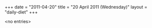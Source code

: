 +++
date = "2011-04-20"
title = "20 April 2011 (Wednesday)"
layout = "daily-diet"
+++


\<no entries\>
